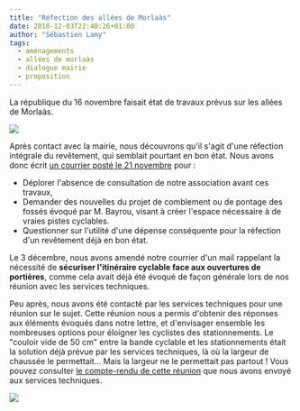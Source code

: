 ```yaml
---
title: "Réfection des allées de Morlaàs"
date: 2018-12-03T22:40:26+01:00
author: "Sébastien Lamy"
tags:
  - aménagements
  - allées de morlaàs
  - dialogue mairie
  - proposition
---
```


La république du 16 novembre faisait état de travaux prévus sur les allées de 
Morlaàs. 

![](la_rep_16nov18.jpg)

Après contact avec la mairie, nous découvrons qu'il s'agit d'une 
réfection intégrale du revêtement, qui semblait pourtant en bon état.
Nous avons donc écrit [un courrier posté le 21 novembre] pour :

* Déplorer l'absence de consultation de notre association avant ces travaux,
* Demander des nouvelles du projet de comblement ou de pontage des fossés évoqué 
  par M. Bayrou, visant à créer l'espace nécessaire à de vraies pistes cyclables.
* Questionner sur l'utilité d'une dépense conséquente pour la réfection d'un
  revêtement déjà en bon état.

Le 3 décembre, nous avons amendé notre courrier d'un mail rappelant la nécessité
de **sécuriser l'itinéraire cyclable face aux ouvertures de portières**, comme cela 
avait déjà été évoqué de façon générale lors de nos réunion avec les services 
techniques.

Peu après, nous avons été contacté par les services techniques pour une réunion
sur le sujet. Cette réunion nous a permis d'obtenir des réponses aux éléments
évoqués dans notre lettre, et d'envisager ensemble les nombreuses options pour 
éloigner les cyclistes des stationnements. Le "couloir vide de 50 cm" entre la
bande cyclable et les stationnements était la solution déjà prévue par les 
services techniques, là où la largeur de chaussée le permettait... Mais la largeur
ne le permettait pas partout ! Vous pouvez consulter [le compte-rendu de 
cette réunion] que nous avons envoyé aux services techniques.

![](trace_morlaas.jpg)


[un courrier posté le 21 novembre]: lettre-pav-mairie-allees-de-morlaas-21nov2018.pdf
[le compte-rendu de cette réunion]: compte-rendu-reunion-st-pav-morlaas-6dec2018.pdf